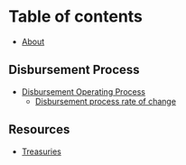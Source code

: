 # Table of contents

* [About](README.md)

## Disbursement Process

* [Disbursement Operating Process](disbursement-process/disbursement-operating-process/README.md)
  * [Disbursement process rate of change](disbursement-process/disbursement-operating-process/disbursement-process-rate-of-change.md)

## Resources

* [Treasuries](http://127.0.0.1:5000/o/jOQu4b6VLDxaQsg2rVwG/s/qIN4B3DGHPqKOl7e6VuV/)

